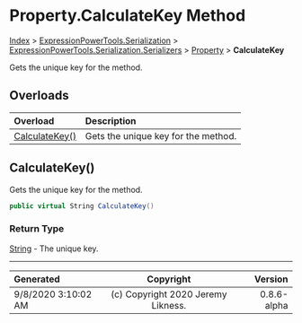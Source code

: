 ﻿# Property.CalculateKey Method

[Index](../index.md) > [ExpressionPowerTools.Serialization](ExpressionPowerTools.Serialization.a.md) > [ExpressionPowerTools.Serialization.Serializers](ExpressionPowerTools.Serialization.Serializers.n.md) > [Property](ExpressionPowerTools.Serialization.Serializers.Property.cs.md) > **CalculateKey**

Gets the unique key for the method.

## Overloads

| Overload | Description |
| :-- | :-- |
| [CalculateKey()](#calculatekey) | Gets the unique key for the method. |
## CalculateKey()

Gets the unique key for the method.

```csharp
public virtual String CalculateKey()
```

### Return Type

 [String](https://docs.microsoft.com/dotnet/api/system.string)  - The unique key.



---

| Generated | Copyright | Version |
| :-- | :-: | --: |
| 9/8/2020 3:10:02 AM | (c) Copyright 2020 Jeremy Likness. | 0.8.6-alpha |
